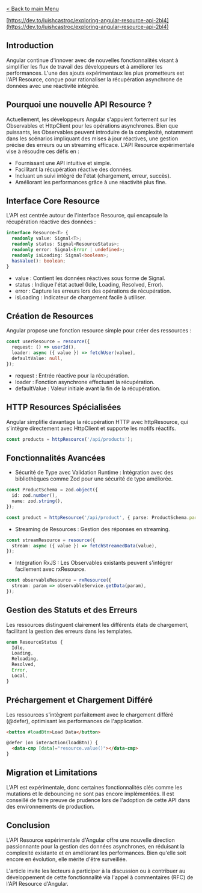 [< Back to main Menu](https://github.com/gsoulie/angular-resources/blob/master/ng-sheet.md)    


[https://dev.to/luishcastroc/exploring-angular-resource-api-2bl4](https://dev.to/luishcastroc/exploring-angular-resource-api-2bl4)

## Introduction
Angular continue d'innover avec de nouvelles fonctionnalités visant à simplifier les flux de travail des développeurs et à améliorer les performances. L'une des ajouts expérimentaux les plus prometteurs est l'API Resource, conçue pour rationaliser la récupération asynchrone de données avec une réactivité intégrée.

## Pourquoi une nouvelle API Resource ?
Actuellement, les développeurs Angular s'appuient fortement sur les Observables et HttpClient pour les opérations asynchrones. Bien que puissants, les Observables peuvent introduire de la complexité, notamment dans les scénarios impliquant des mises à jour réactives, une gestion précise des erreurs ou un streaming efficace. L'API Resource expérimentale vise à résoudre ces défis en :

* Fournissant une API intuitive et simple.
* Facilitant la récupération réactive des données.
* Incluant un suivi intégré de l'état (chargement, erreur, succès).
* Améliorant les performances grâce à une réactivité plus fine.

## Interface Core Resource
L'API est centrée autour de l'interface Resource, qui encapsule la récupération réactive des données :

````typescript
interface Resource<T> {
  readonly value: Signal<T>;
  readonly status: Signal<ResourceStatus>;
  readonly error: Signal<Error | undefined>;
  readonly isLoading: Signal<boolean>;
  hasValue(): boolean;
}
````
* value : Contient les données réactives sous forme de Signal.
* status : Indique l'état actuel (Idle, Loading, Resolved, Error).
* error : Capture les erreurs lors des opérations de récupération.
* isLoading : Indicateur de chargement facile à utiliser.

## Création de Resources
Angular propose une fonction resource simple pour créer des ressources :

````typescript
const userResource = resource({
  request: () => userId(),
  loader: async ({ value }) => fetchUser(value),
  defaultValue: null,
});
````
* request : Entrée réactive pour la récupération.
* loader : Fonction asynchrone effectuant la récupération.
* defaultValue : Valeur initiale avant la fin de la récupération.

## HTTP Resources Spécialisées
Angular simplifie davantage la récupération HTTP avec httpResource, qui s'intègre directement avec HttpClient et supporte les motifs réactifs.

````typescript
const products = httpResource('/api/products');
````

## Fonctionnalités Avancées

* Sécurité de Type avec Validation Runtime : Intégration avec des bibliothèques comme Zod pour une sécurité de type améliorée.

````typescript
const ProductSchema = zod.object({
  id: zod.number(),
  name: zod.string(),
});

const product = httpResource('/api/product', { parse: ProductSchema.parse });
````

* Streaming de Resources : Gestion des réponses en streaming.

````typescript
const streamResource = resource({
  stream: async ({ value }) => fetchStreamedData(value),
});
````

* Intégration RxJS : Les Observables existants peuvent s'intégrer facilement avec rxResource.
````typescript
const observableResource = rxResource({
  stream: param => observableService.getData(param),
});
````

## Gestion des Statuts et des Erreurs
Les ressources distinguent clairement les différents états de chargement, facilitant la gestion des erreurs dans les templates.

````typescript
enum ResourceStatus {
  Idle,
  Loading,
  Reloading,
  Resolved,
  Error,
  Local,
}
````

## Préchargement et Chargement Différé
Les ressources s'intègrent parfaitement avec le chargement différé (@defer), optimisant les performances de l'application.

````html
<button #loadBtn>Load Data</button>

@defer (on interaction(loadBtn)) {
  <data-cmp [data]="resource.value()"></data-cmp>
}
````

## Migration et Limitations
L'API est expérimentale, donc certaines fonctionnalités clés comme les mutations et le debouncing ne sont pas encore implémentées. Il est conseillé de faire preuve de prudence lors de l'adoption de cette API dans des environnements de production.

## Conclusion
L'API Resource expérimentale d'Angular offre une nouvelle direction passionnante pour la gestion des données asynchrones, en réduisant la complexité existante et en améliorant les performances. Bien qu'elle soit encore en évolution, elle mérite d'être surveillée.

L'article invite les lecteurs à participer à la discussion ou à contribuer au développement de cette fonctionnalité via l'appel à commentaires (RFC) de l'API Resource d'Angular.

